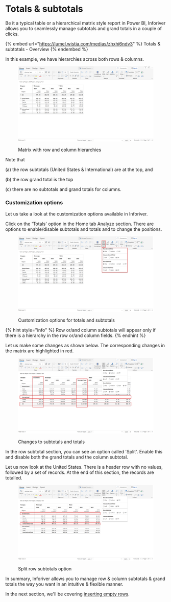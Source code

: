 # Totals & subtotals

Be it a typical table or a hierarchical matrix style report in Power BI, Inforiver allows you to seamlessly manage subtotals and grand totals in a couple of clicks.

{% embed url="https://lumel.wistia.com/medias/zhxhi6ndv3" %}
Totals & subtotals - Overview
{% endembed %}

In this example, we have hierarchies across both rows & columns.

<figure><img src="../../../.gitbook/assets/2.4.3.1 Data (1).png" alt=""><figcaption><p>Matrix with row and column hierarchies</p></figcaption></figure>

Note that

(a) the row subtotals (United States & International) are at the top, and

(b) the row grand total is the top&#x20;

(c) there are no subtotals and grand totals for columns.

### Customization options

Let us take a look at the customization options available in Inforiver.&#x20;

Click on the 'Totals' option in the Home tab Analyze section. There are options to enable/disable subtotals and totals and to change the positions.

<figure><img src="../../../.gitbook/assets/2.4.3.2 Totals menu.png" alt=""><figcaption><p>Customization options for totals and subtotals</p></figcaption></figure>

{% hint style="info" %}
Row or/and column subtotals will appear only if there is a hierarchy in the row or/and column fields.
{% endhint %}

Let us make some changes as shown below. The corresponding changes in the matrix are highlighted in red.&#x20;

<figure><img src="../../../.gitbook/assets/2.4.3.3 Updated totals.png" alt=""><figcaption><p>Changes to subtotals and totals</p></figcaption></figure>

In the row subtotal section, you can see an option called 'Split'. Enable this and disable both the grand totals and the column subtotal.

Let us now look at the United States. There is a header row with no values, followed by a set of records. At the end of this section, the records are totalled.

<figure><img src="../../../.gitbook/assets/2.4.3.4 Split row subtotals.png" alt=""><figcaption><p>Split row subtotals option</p></figcaption></figure>

In summary, Inforiver allows you to manage row & column subtotals & grand totals the way you want in an intuitive & flexible manner.

In the next section, we'll be covering [inserting empty rows](insert-blank-rows.md).

